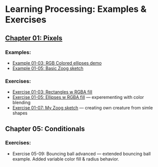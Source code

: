 # Learning Processing: Examples & Exercises
## [Chapter 01: Pixels](https://github.com/forest-shadow/processing_sketchbook/tree/main/chapter01-pixels)
### Examples:
* [Example 01-03: RGB Colored ellipses demo](https://github.com/forest-shadow/processing_sketchbook/blob/main/chapter01-pixels/example01_03_rgb_color_sketch/example01_03_rgb_color_sketch.pde)
* [Example 01-05: Basic Zoog sketch](https://github.com/forest-shadow/processing_sketchbook/blob/main/chapter01-pixels/example01_05_zoog_sketch/example01_05_zoog_sketch.pde)
### Exercises:
* [Exercise 01-03: Rectangles w RGBA fill](https://github.com/forest-shadow/processing_sketchbook/blob/main/chapter01-pixels/exercise01_03_rects_with_fills_sketch/exercise01_03_rects_with_fills_sketch.pde)
* [Exercise 01-05: Ellipses w RGBA fill](https://github.com/forest-shadow/processing_sketchbook/tree/main/chapter01-pixels/exercise01_05_rgb_colors_part2_sketch) — experementing with color blending
* [Exercise 01-07: My Zoog sketch](https://github.com/forest-shadow/processing_sketchbook/blob/main/chapter01-pixels/exercise01_07_my_zoog_sketch/exercise01_07_my_zoog_sketch.pde) — creating own creature from simle shapes

## Chapter 05: Conditionals
### Exercises:
* Exercise 05-09: Bouncing ball advanced — extended bouncing ball example. Added variable color fill & radius behavior.
